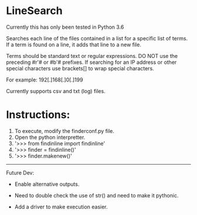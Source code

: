 # LineSearch 

Currently this has only been tested in Python 3.6

Searches each line of the files contained in a list for a specific list of terms.  If a term is found on a line, it adds that line to a new file.

Terms should be standard text or regular expressions.  DO NOT use the preceding #r'# or #b'# prefixes.  If searching for an IP address or other special characters use brackets[] to wrap special characters.

For example: 192[.]168[.]0[.]199

Currently supports csv and txt (log) files.

# Instructions:

1. To execute, modify the finderconf.py file.
2. Open the python interpretter.
3. '>>> from findinline import findinline'
4. '>>> finder = findinline()'
5. '>>> finder.makenew()'

-----

Future Dev:

* Enable alternative outputs.

* Need to double check the use of str() and need to make it pythonic.

* Add a driver to make execution easier.

